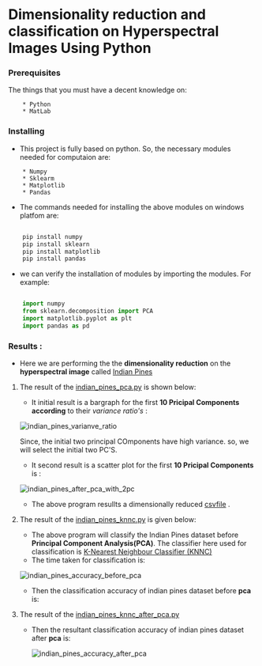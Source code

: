 # Dimensionality reduction and classification on Hyperspectral Images Using Python

### Prerequisites

The things that you must have a decent knowledge on: 
```
    * Python
    * MatLab
```

### Installing

* This project is fully based on python. So, the necessary modules needed for computaion are:
```
    * Numpy
    * Sklearm
    * Matplotlib
    * Pandas
```
* The commands needed for installing the above modules on windows platfom are:
```python

    pip install numpy
    pip install sklearn
    pip install matplotlib
    pip install pandas
```
* we can verify the installation of modules by  importing the modules. For example:
```python

    import numpy
    from sklearn.decomposition import PCA 
    import matplotlib.pyplot as plt
    import pandas as pd
```
### Results :

   * Here we are performing the the **dimensionality reduction**  on the **hyperspectral image** called [Indian Pines](http://www.ehu.eus/ccwintco/index.php/Hyperspectral_Remote_Sensing_Scenes)     

1. The result of the [indian_pines_pca.py](
https://github.com/syamkakarla98/Dimensionality-reduction-and-classification-on-Hyperspectral-Images-Using-Python/blob/master/indian_pines_after_pca.csv) is shown below:

     * It initial result is a bargraph for the first **10 Pricipal Components according** to their _variance ratio's_ :

      ![indian_pines_varianve_ratio](https://user-images.githubusercontent.com/36328597/41495831-56fff622-714e-11e8-87ab-731c11d14bab.JPG)
      
   Since, the initial two principal COmponents have high variance. so, we will select the initial two PC'S.
      
      * It second result is a scatter plot for the first **10 Pricipal Components** is :

      ![indian_pines_after_pca_with_2pc](https://user-images.githubusercontent.com/36328597/41495958-603d0baa-7151-11e8-9c7c-c7452b2fb6a8.JPG)


   * The above program resullts a dimensionally reduced [csvfile](
https://github.com/syamkakarla98/Dimensionality-reduction-and-classification-on-Hyperspectral-Images-Using-Python/blob/master/indian_pines_after_pca.csv) .
 
2. The result of the [indian_pines_knnc.py](https://github.com/syamkakarla98/Dimensionality-reduction-and-classification-on-Hyperspectral-Images-Using-Python/blob/master/Indian_pines_knnc.py) is given below:

      * The above program will classify the Indian Pines dataset before **Principal Component Analysis(PCA)**. The classifier here used for classification is [K-Nearest Neighbour Classifier (KNNC)](http://scikitlearn.org/stable/auto_examples/neighbors/plot_classification.html)
      * The time taken for classification is:
      
   ![indian_pines_accuracy_before_pca](https://user-images.githubusercontent.com/36328597/41495844-97a3e31e-714e-11e8-8d63-4d786317b239.JPG)
      * Then the classification accuracy of indian pines dataset before **pca** is:
      
      
   
3. The result of the [indian_pines_knnc_after_pca.py](
https://github.com/syamkakarla98/Dimensionality-reduction-and-classification-on-Hyperspectral-Images-Using-Python/blob/master/Indian_pines_knnc_after_pca.py)

   * Then the resultant classification accuracy of indian pines dataset after **pca** is:
      
      ![indian_pines_accuracy_after_pca](https://user-images.githubusercontent.com/36328597/41495843-9753df04-714e-11e8-9540-0968bdb27a7f.JPG)

